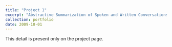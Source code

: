 ```yaml
---
title: "Project 1"
excerpt: "Abstractive Summarization of Spoken and Written Conversations<br/><img src='/images/500x300.png'>"
collection: portfolio
date: 2009-10-01
---
```


This detail is present only on the project page.
